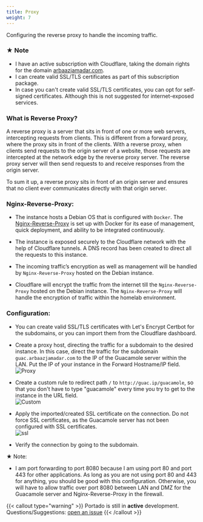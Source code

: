 ```yaml
---
title: Proxy
weight: 7
---
```


Configuring the reverse proxy to handle the incoming traffic.

### &#9733; Note
- I have an active subscription with Cloudflare, taking the domain rights for the domain [arbaazjamadar.com](https://arbaazjamadar.com).  
- I can create valid SSL/TLS certificates as part of this subscription package.  
- In case you can't create valid SSL/TLS certificates, you can opt for self-signed certificates. Although this is not suggested for internet-exposed services.

### What is Reverse Proxy?

A reverse proxy is a server that sits in front of one or more web servers, intercepting requests from clients. This is different from a forward proxy, where the proxy sits in front of the clients. With a reverse proxy, when clients send requests to the origin server of a website, those requests are intercepted at the network edge by the reverse proxy server. The reverse proxy server will then send requests to and receive responses from the origin server.

To sum it up, a reverse proxy sits in front of an origin server and ensures that no client ever communicates directly with that origin server.

### Nginx-Reverse-Proxy:

- The instance hosts a Debian OS that is configured with `Docker`. The [Nginx-Reverse-Proxy](https://nginxproxymanager.com/setup/#using-mysql-mariadb-database) is set up with Docker for its ease of management, quick deployment, and ability to be integrated continuously.

- The instance is exposed securely to the Cloudflare network with the help of Cloudflare tunnels. A DNS record has been created to direct all the requests to this instance.

- The incoming traffic’s encryption as well as management will be handled by `Nginx-Reverse-Proxy` hosted on the Debian instance.

- Cloudflare will encrypt the traffic from the internet till the `Nginx-Reverse-Proxy` hosted on the Debian instance. The `Nginx-Reverse-Proxy` will handle the encryption of traffic within the homelab environment.

### Configuration:

- You can create valid SSL/TLS certificates with Let's Encrypt Certbot for the subdomains, or you can import them from the Cloudflare dashboard.

- Create a proxy host, directing the traffic for a subdomain to the desired instance. In this case, direct the traffic for the subdomain `guac.arbaazjamadar.com` to the IP of the Guacamole server within the LAN. Put the IP of your instance in the Forward Hostname/IP field.  
  ![Proxy](/proxy/proxy.png)

- Create a custom rule to redirect path `/` to `http://guac.ip/guacamole`, so that you don't have to type "guacamole" every time you try to get to the instance in the URL field.  
  ![Custom](/proxy/custom.png)

- Apply the imported/created SSL certificate on the connection. Do not force SSL certificates, as the Guacamole server has not been configured with SSL certificates.  
  ![ssl](/proxy/ssl.png)

- Verify the connection by going to the subdomain.

&#9733; Note:

- I am port forwarding to port 8080 because I am using port 80 and port 443 for other applications. As long as you are not using port 80 and 443 for anything, you should be good with this configuration. Otherwise, you will have to allow traffic over port 8080 between LAN and DMZ for the Guacamole server and Nginx-Reverse-Proxy in the firewall.

{{< callout type="warning" >}}
  Portado is still in **active** development. Questions/Suggestions: [open an issue](https://github.com/arbaaz29/portodoXproxhome/issues)
{{< /callout >}}
